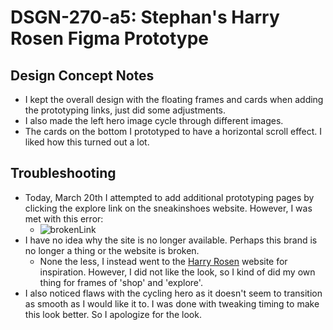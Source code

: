 # DSGN-270-a5: Stephan's Harry Rosen Figma Prototype

## Design Concept Notes

- I kept the overall design with the floating frames and cards when adding the prototyping links, just did some adjustments.
- I also made the left hero image cycle through different images.
- The cards on the bottom I prototyped to have a horizontal scroll effect. I liked how this turned out a lot.

## Troubleshooting

- Today, March 20th I attempted to add additional prototyping pages by clicking the explore link on the sneakinshoes website. However, I was met with this error:
  - ![brokenLink](/dsgn270-a5/broken-link.png)
- I have no idea why the site is no longer available. Perhaps this brand is no longer a thing or the website is broken.
  - None the less, I instead went to the [Harry Rosen](https://www.harryrosen.com/en) website for inspiration. However, I did not like the look, so I kind of did my own thing for frames of 'shop' and 'explore'.
- I also noticed flaws with the cycling hero as it doesn't seem to transition as smooth as I would like it to. I was done with tweaking timing to make this look better. So I apologize for the look.
